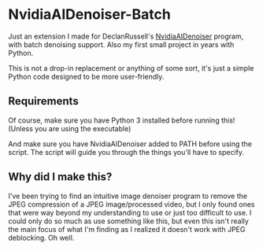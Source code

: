 # NvidiaAIDenoiser-Batch

Just an extension I made for DeclanRussell's [NvidiaAIDenoiser](https://github.com/DeclanRussell/NvidiaAIDenoiser) program, with batch denoising support. Also my first small project in years with Python.

This is not a drop-in replacement or anything of some sort, it's just a simple Python code designed to be more user-friendly.

## Requirements

Of course, make sure you have Python 3 installed before running this! (Unless you are using the executable)

And make sure you have NvidiaAIDenoiser added to PATH before using the script.
The script will guide you through the things you'll have to specify.

## Why did I make this?

I've been trying to find an intuitive image denoiser program to remove the JPEG compression of a JPEG image/processed video, but I only found ones that were way beyond my understanding to use or just too difficult to use. I could only do so much as use something like this, but even this isn't really the main focus of what I'm finding as I realized it doesn't work with JPEG deblocking. Oh well.
